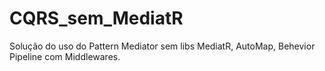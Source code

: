 # CQRS_sem_MediatR
Solução do uso do Pattern Mediator sem libs MediatR, AutoMap, Behevior Pipeline com Middlewares.
